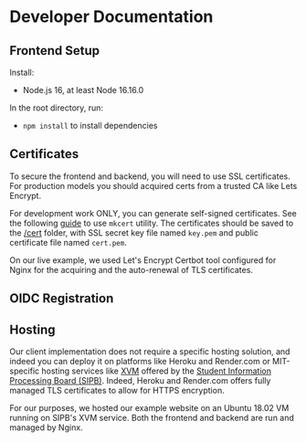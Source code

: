 # Developer Documentation

## Frontend Setup

Install:

* Node.js 16, at least Node 16.16.0

In the root directory, run:

* `npm install` to install dependencies

## Certificates

To secure the frontend and backend, you will need to use SSL certificates. For production models you should acquired certs from a trusted CA like Lets Encrypt.

For development work ONLY, you can generate self-signed certificates. See the following [guide](https://www.makeuseof.com/create-react-app-ssl-https/) to use `mkcert` utility. The certificates should be saved to the [/cert](/cert/) folder, with SSL secret key file named `key.pem` and public certificate file named `cert.pem`.

On our live example, we used Let's Encrypt Certbot tool configured for Nginx for the acquiring and the auto-renewal of TLS certificates.
## OIDC Registration



## Hosting

Our client implementation does not require a specific hosting solution, and indeed you can deploy it on platforms like Heroku and Render.com or MIT-specific hosting services like [XVM](XVM.mit.edu) offered by the [Student Information Processing Board (SIPB)](https://sipb.mit.edu/). Indeed, Heroku and Render.com offers fully managed TLS certificates to allow for HTTPS encryption.

For our purposes, we hosted our example website on an Ubuntu 18.02 VM running on SIPB's XVM service. Both the frontend and backend are run and managed by Nginx.

